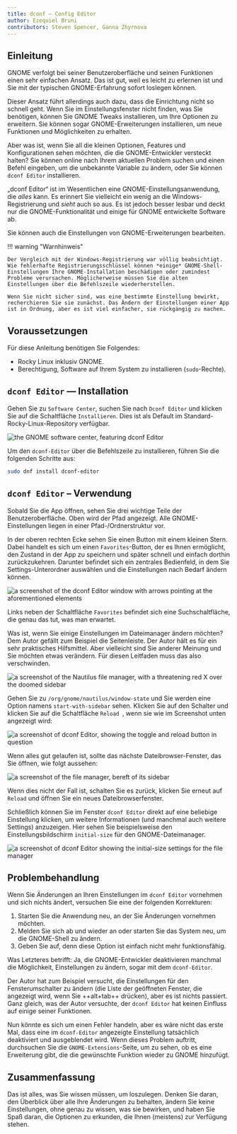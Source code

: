 ```yaml
---
title: dconf – Config Editor
author: Ezequiel Bruni
contributors: Steven Spencer, Ganna Zhyrnova
---
```


## Einleitung

GNOME verfolgt bei seiner Benutzeroberfläche und seinen Funktionen einen sehr einfachen Ansatz. Das ist gut, weil es leicht zu erlernen ist und Sie mit der typischen GNOME-Erfahrung sofort loslegen können.

Dieser Ansatz führt allerdings auch dazu, dass die Einrichtung nicht so schnell geht. Wenn Sie im Einstellungsfenster nicht finden, was Sie benötigen, können Sie GNOME Tweaks installieren, um Ihre Optionen zu erweitern. Sie können sogar GNOME-Erweiterungen installieren, um neue Funktionen und Möglichkeiten zu erhalten.

Aber was ist, wenn Sie all die kleinen Optionen, Features und Konfigurationen sehen möchten, die die GNOME-Entwickler versteckt halten? Sie können online nach Ihrem aktuellen Problem suchen und einen Befehl eingeben, um die unbekannte Variable zu ändern, oder Sie können `dconf Editor` installieren.

„dconf Editor“ ist im Wesentlichen eine GNOME-Einstellungsanwendung, die _alles_ kann. Es erinnert Sie vielleicht ein wenig an die Windows-Registrierung und _sieht_ auch so aus. Es ist jedoch besser lesbar und deckt nur die GNOME-Funktionalität und einige für GNOME entwickelte Software ab.

Sie können auch die Einstellungen von GNOME-Erweiterungen bearbeiten.

!!! warning "Warnhinweis"

```
Der Vergleich mit der Windows-Registrierung war völlig beabsichtigt. Wie fehlerhafte Registrierungsschlüssel können *einige* GNOME-Shell-Einstellungen Ihre GNOME-Installation beschädigen oder zumindest Probleme verursachen. Möglicherweise müssen Sie die alten Einstellungen über die Befehlszeile wiederherstellen.

Wenn Sie nicht sicher sind, was eine bestimmte Einstellung bewirkt, recherchieren Sie sie zunächst. Das Ändern der Einstellungen einer App ist in Ordnung, aber es ist viel einfacher, sie rückgängig zu machen.
```

## Voraussetzungen

Für diese Anleitung benötigen Sie Folgendes:

- Rocky Linux inklusiv GNOME.
- Berechtigung, Software auf Ihrem System zu installieren (`sudo`-Rechte).

## `dconf Editor` — Installation

Gehen Sie zu `Software Center`, suchen Sie nach `Dconf Editor` und klicken Sie auf die Schaltfläche `Installieren`. Dies ist als Default im Standard-Rocky-Linux-Repository verfügbar.

![the GNOME software center, featuring dconf Editor](images/dconf-01.png)

Um den `dconf-Editor` über die Befehlszeile zu installieren, führen Sie die folgenden Schritte aus:

```bash
sudo dnf install dconf-editor
```

## `dconf Editor` – Verwendung

Sobald Sie die App öffnen, sehen Sie drei wichtige Teile der Benutzeroberfläche. Oben wird der Pfad angezeigt. Alle GNOME-Einstellungen liegen in einer Pfad-/Ordnerstruktur vor.

In der oberen rechten Ecke sehen Sie einen Button mit einem kleinen Stern. Dabei handelt es sich um einen `Favorites`-Button, der es Ihnen ermöglicht, den Zustand in der App zu speichern und später schnell und einfach dorthin zurückzukehren. Darunter befindet sich ein zentrales Bedienfeld, in dem Sie Settings-Unterordner auswählen und die Einstellungen nach Bedarf ändern können.

![a screenshot of the dconf Editor window with arrows pointing at the aforementioned elements](images/dconf-02.png)

Links neben der Schaltfläche `Favorites` befindet sich eine Suchschaltfläche, die genau das tut, was man erwartet.

Was ist, wenn Sie einige Einstellungen im Dateimanager ändern möchten? Dem Autor gefällt zum Beispiel die Seitenleiste. Der Autor hält es für ein sehr praktisches Hilfsmittel. Aber vielleicht sind Sie anderer Meinung und Sie möchten etwas verändern. Für diesen Leitfaden muss das also verschwinden.

![a screenshot of the Nautilus file manager, with a threatening red X over the doomed sidebar](images/dconf-03.png)

Gehen Sie zu `/org/gnome/nautilus/window-state` und Sie werden eine Option namens `start-with-sidebar` sehen. Klicken Sie auf den Schalter und klicken Sie auf die Schaltfläche `Reload `, wenn sie wie im Screenshot unten angezeigt wird:

![a screenshot of dconf Editor, showing the toggle and reload button in question](images/dconf-04.png)

Wenn alles gut gelaufen ist, sollte das nächste Dateibrowser-Fenster, das Sie öffnen, wie folgt aussehen:

![a screenshot of the file manager, bereft of its sidebar](images/dconf-05.png)

Wenn dies nicht der Fall ist, schalten Sie es zurück, klicken Sie erneut auf `Reload` und öffnen Sie ein neues Dateibrowserfenster.

Schließlich können Sie im Fenster `dconf Editor` direkt auf eine beliebige Einstellung klicken, um weitere Informationen (und manchmal auch weitere Settings) anzuzeigen. Hier sehen Sie beispielsweise den Einstellungsbildschirm `initial-size` für den GNOME-Dateimanager.

![a screenshot of dconf Editor showing the initial-size settings for the file manager](images/dconf-06.png)

## Problembehandlung

Wenn Sie Änderungen an Ihren Einstellungen im `dconf Editor` vornehmen und sich nichts ändert, versuchen Sie eine der folgenden Korrekturen:

1. Starten Sie die Anwendung neu, an der Sie Änderungen vornehmen möchten.
2. Melden Sie sich ab und wieder an oder starten Sie das System neu, um die GNOME-Shell zu ändern.
3. Geben Sie auf, denn diese Option ist einfach nicht mehr funktionsfähig.

Was Letzteres betrifft: Ja, die GNOME-Entwickler deaktivieren manchmal die Möglichkeit, Einstellungen zu ändern, sogar mit dem `dconf-Editor`.

Der Autor hat zum Beispiel versucht, die Einstellungen für den Fensterumschalter zu ändern (die Liste der geöffneten Fenster, die angezeigt wird, wenn Sie ++alt+tab++ drücken), aber es ist nichts passiert. Ganz gleich, was der Autor versuchte, der `dconf Editor` hat keinen Einfluss auf einige seiner Funktionen.

Nun könnte es sich um einen Fehler handeln, aber es wäre nicht das erste Mal, dass eine im `dconf-Editor` angezeigte Einstellung tatsächlich deaktiviert und ausgeblendet wird. Wenn dieses Problem auftritt, durchsuchen Sie die `GNOME-Extensions`-Seite, um zu sehen, ob es eine Erweiterung gibt, die die gewünschte Funktion wieder zu GNOME hinzufügt.

## Zusammenfassung

Das ist alles, was Sie wissen müssen, um loszulegen. Denken Sie daran, den Überblick über alle Ihre Änderungen zu behalten, ändern Sie keine Einstellungen, ohne genau zu wissen, was sie bewirken, und haben Sie Spaß daran, die Optionen zu erkunden, die Ihnen (meistens) zur Verfügung stehen.

